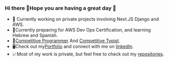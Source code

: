 ### Hi there 👋Hope you are having a great day 🤗
- 🔭 Currently working on private projects involving Next.JS Django and AWS.
- 🌱Currently preparing for AWS Dev Ops Certification, and learning Hebrew and Spanish.
- 🏅[Competitive Programmer][3] And [Competitive Typist][2].
- 🖥️Check out my[Portfolio][5] and connect with me on [linkedIn][4].
- 📈Most of my work is private, but feel free to check out my [repositories][1].

[1]: <https://github.com/TISHARP?tab=repositories>
[2]: <https://data.typeracer.com/pit/profile?user=bevigilantheiscomingback>
[3]: <https://leetcode.com/u/sharpdevtrev/>
[4]: <https://www.linkedin.com/in/trevor-sharp-dev/>
[5]: <https://sharptrev.dev/>
